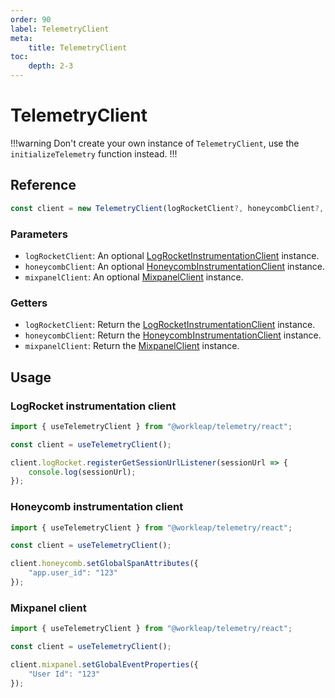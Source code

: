 ```yaml
---
order: 90
label: TelemetryClient
meta:
    title: TelemetryClient
toc:
    depth: 2-3
---
```


# TelemetryClient

!!!warning
Don't create your own instance of `TelemetryClient`, use the `initializeTelemetry` function instead.
!!!

## Reference

```ts
const client = new TelemetryClient(logRocketClient?, honeycombClient?, mixpanelClient?);
```

### Parameters

- `logRocketClient`: An optional [LogRocketInstrumentationClient](../../logrocket/reference/LogRocketInstrumentationClient.md) instance.
- `honeycombClient`: An optional [HoneycombInstrumentationClient](../../honeycomb/reference/HoneycombInstrumentationClient.md) instance.
- `mixpanelClient`: An optional [MixpanelClient](../../mixpanel/reference/MixpanelClient.md) instance.

### Getters

- `logRocketClient`: Return the [LogRocketInstrumentationClient](../../logrocket/reference/LogRocketInstrumentationClient.md) instance.
- `honeycombClient`: Return the [HoneycombInstrumentationClient](../../honeycomb/reference/HoneycombInstrumentationClient.md) instance.
- `mixpanelClient`: Return the [MixpanelClient](../../mixpanel/reference/MixpanelClient.md) instance.

## Usage

### LogRocket instrumentation client

```ts !#5-7
import { useTelemetryClient } from "@workleap/telemetry/react";

const client = useTelemetryClient();

client.logRocket.registerGetSessionUrlListener(sessionUrl => {
    console.log(sessionUrl);
});
```

### Honeycomb instrumentation client

```ts !#5-7
import { useTelemetryClient } from "@workleap/telemetry/react";

const client = useTelemetryClient();

client.honeycomb.setGlobalSpanAttributes({
    "app.user_id": "123"
});
```

### Mixpanel client

```ts !#5-7
import { useTelemetryClient } from "@workleap/telemetry/react";

const client = useTelemetryClient();

client.mixpanel.setGlobalEventProperties({
    "User Id": "123"
});
```
